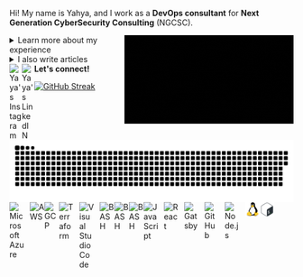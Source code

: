 
Hi! My name is Yahya, and I work as a **DevOps consultant** for **Next Generation CyberSecurity Consulting** (NGCSC). <br>

<img src="3DTOUCH.gif" align="right" width="300" >

<details>
<summary>
  Learn more about my experience
</summary>
  
 <br>
My experience includes process automation, cloud infrastructure development, security architecture, secops, and support for existing procedures.
<br><br>
I'm highly dynamic and able to quickly adapt to changing situations. With a strong background in problem solving and creative thinking, I have the ability to think outside of the box while still maintaining an organized approach. My enthusiasm for learning new skills makes me a valuable asset in any team environment as well as my commitment to delivering results on time.
<br><br>

  
I do cloud certifications to stay up to date on the latest technologies. I am currently 16 times Multi-Cloud Certified.
<br>Find out more from [here](https://github.com/Y4HYA4/ExperienceInCloud#readme).
  
</details>

<details>
<summary> I also write articles
</summary>

<!-- HASHNODE_BLOG:START -->
- [AWS Developer Exam Study Guide: Resources, Tips, and Strategies](https://blog.yahya-abulhaj.dev//aws-developer-exam-study-guide-resources-tips-and-strategies)
- [Quickstart Ruby On Rails](https://blog.yahya-abulhaj.dev//quickstart-ruby-on-rails)
- [Mastering Python and Bash for Next-Level Automation](https://blog.yahya-abulhaj.dev//mastering-python-and-bash-for-next-level-automation)
<!-- HASHNODE_BLOG:END -->
  
> ❝In real open source, you have the right to control your own destiny.❞ -Linus Torvalds

</details>
<b>Let's connect!</b>
 <a href="https://www.instagram.com/yaya2devops/">
  <img align="left" alt="Yaya's Instagram" width="22px" src="https://raw.githubusercontent.com/hussainweb/hussainweb/main/icons/instagram.png" />
</a>
<a href="https://www.linkedin.com/in/yahya-abulhaj/">
  <img align="left" alt="Yaya's LinkedIN" width="22px" src="https://raw.githubusercontent.com/peterthehan/peterthehan/master/assets/linkedin.svg" />
</a><br>

[![GitHub Streak](https://github-readme-streak-stats.herokuapp.com?user=Y4HYA4&theme=github-dark-blue&date_format=M%20j%5B%2C%20Y%5D)](https://git.io/streak-stats)
<a href=#><img align="right" src="contributions.svg"></a>
<img align="left" alt="Microsoft Azure" width="26px" src="https://cdn.worldvectorlogo.com/logos/azure-1.svg" style="padding-right:10px;" />
<img align="left" alt="AWS" width="26px" src="https://upload.wikimedia.org/wikipedia/commons/9/93/Amazon_Web_Services_Logo.svg"/>
<img align="left" alt="GCP" width="26px" src="https://static.cdnlogo.com/logos/g/75/google-cloud.svg" />
<img align="left" alt="Terraform" width="26px" src="https://cdn.worldvectorlogo.com/logos/terraform-enterprise.svg" style="padding-right:10px;" />
<img align="left" alt="Visual Studio Code" width="26px" src="https://cdn.jsdelivr.net/gh/devicons/devicon/icons/vscode/vscode-original.svg" style="padding-right:10px;" />
<img align="left" alt="BASH" width="26px" src="https://upload.wikimedia.org/wikipedia/commons/3/39/Kubernetes_logo_without_workmark.svg" />
<img align="left" alt="BASH" width="26px" src="https://seekvectorlogo.com/wp-content/uploads/2018/12/docker-vector-logo-small.png" />
<img align="left" alt="BASH" width="26px" src="https://upload.wikimedia.org/wikipedia/commons/2/24/Ansible_logo.svg" />
<img align="left" alt="JavaScript" width="26px" src="https://cdn.jsdelivr.net/gh/devicons/devicon/icons/javascript/javascript-original.svg" style="padding-right:10px;" />
<img align="left" alt="React" width="26px" src="https://cdn.jsdelivr.net/gh/devicons/devicon/icons/react/react-original.svg" style="padding-right:10px;" />
<img align="left" alt="Gatsby" width="26px" src="https://cdn.jsdelivr.net/gh/devicons/devicon/icons/gatsby/gatsby-original.svg" style="padding-right:10px;" />
<img align="left" alt="GitHub" width="26px" src="https://user-images.githubusercontent.com/3369400/139447912-e0f43f33-6d9f-45f8-be46-2df5bbc91289.png" style="padding-right:10px;" />
<img align="left" alt="Node.js" width="26px" src="https://cdn.jsdelivr.net/gh/devicons/devicon/icons/nodejs/nodejs-original.svg" style="padding-right:10px;" />
<img align="left" alt="LINUX" width="26px" src="https://raw.githubusercontent.com/devicons/devicon/v2.15.1/icons/linux/linux-original.svg" />
<img align="left" alt="BASH" width="26px" src="https://raw.githubusercontent.com/devicons/devicon/v2.15.1/icons/bash/bash-original.svg" />


